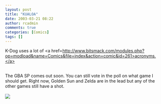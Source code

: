 ```yaml
---
layout: post
title: "KUALOA"
date: 2003-03-21 08:22
author: rcadmin
comments: true
categories: [Comics]
tags: []
---
```

K-Dog uses a lot of <a href=http://www.bitsmack.com/modules.php?op=modload&name=Comics&file=index&action=comic&id=261>acronyms.</a>
<br />

<br />
The GBA SP comes out soon. You can still vote in the poll on what game I should get. Right now, Golden Sun and Zelda are in the lead but any of the other games still have a shot.<Br><br><!--more--><img src='http://dl.bitsmack.com/comics/20030321.gif' alt'' />
